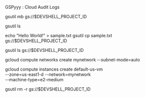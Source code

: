 GSPyyy :  Cloud Audit Logs 

gsutil mb gs://$DEVSHELL_PROJECT_ID

gsutil ls

echo "Hello World!" > sample.txt
gsutil cp sample.txt gs://$DEVSHELL_PROJECT_ID

gsutil ls gs://$DEVSHELL_PROJECT_ID

gcloud compute networks create mynetwork --subnet-mode=auto

gcloud compute instances create default-us-vm \
--zone=us-east1-d --network=mynetwork \
--machine-type=e2-medium


gsutil rm -r gs://$DEVSHELL_PROJECT_ID



